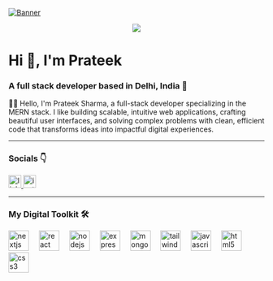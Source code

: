 [<img src="https://github.com/user-attachments/assets/5d9a4131-191a-437f-85f5-f1ab37b5c58b" alt="Banner"/>](https://prateeksharma.xyz)

<div align="center">
  <img src="https://visitor-badge.laobi.icu/badge?page_id=prateeksharma45.prateeksharma45&"  />
</div>

###

<h1 align="left">Hi 👋, I'm Prateek</h1>
<h3 align="left">A full stack developer based in Delhi, India 📍</h3>
<p align="left">👨‍💻 Hello, I'm Prateek Sharma, a full-stack developer specializing in the MERN stack. I like building scalable, intuitive web applications, crafting beautiful user interfaces, and solving complex problems with clean, efficient code that transforms ideas into impactful digital experiences.</p>

---

<h3 align="left">Socials 👇</h3>

<div align="left">
  <a href="https://www.linkedin.com/in/prateeksharma45" target="_blank">
    <img src="https://img.shields.io/static/v1?message=LinkedIn&logo=linkedin&label=&color=0077B5&logoColor=white&labelColor=&style=for-the-badge" height="25" alt="linkedin logo"  />
  </a>
  <a href="https://x.com/prateeksrm_45" target="_blank">
    <img src="https://img.shields.io/static/v1?message=X.com&logo=x&label=&color=000000&logoColor=white&labelColor=&style=for-the-badge" height="25" alt="instagram logo"  />
  </a>
</div>

---

<h3 align="left">My Digital Toolkit 🛠️</h3>

<div align="left">
  <img src="https://skillicons.dev/icons?i=nextjs" height="40" alt="nextjs logo"  />
  <img width="12" />
  <img src="https://skillicons.dev/icons?i=react" height="40" alt="react logo"  />
  <img width="12" />
  <img src="https://skillicons.dev/icons?i=nodejs" height="40" alt="nodejs logo"  />
  <img width="12" />
  <img src="https://skillicons.dev/icons?i=express" height="40" alt="express logo"  />
  <img width="12" />
  <img src="https://skillicons.dev/icons?i=mongodb" height="40" alt="mongodb logo"  />
  <img width="12" />
  <img src="https://skillicons.dev/icons?i=tailwind" height="40" alt="tailwind logo"  />
  <img width="12" />
  <img src="https://skillicons.dev/icons?i=js" height="40" alt="javascript logo"  />
  <img width="12" />
  <img src="https://skillicons.dev/icons?i=html" height="40" alt="html5 logo"  />
  <img width="12" />
  <img src="https://skillicons.dev/icons?i=css" height="40" alt="css3 logo"  />
</div>

###
